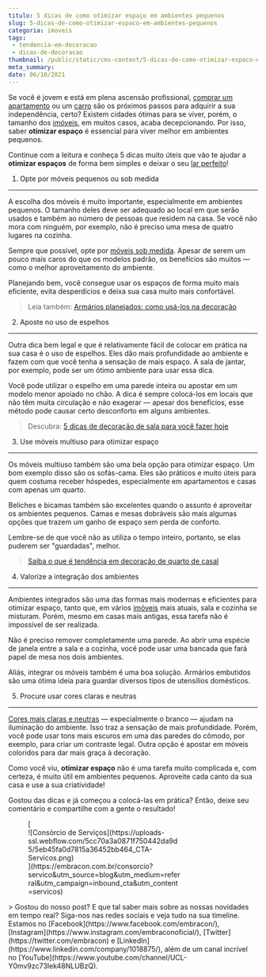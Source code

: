 ```yaml
---
titulo: 5 dicas de como otimizar espaço em ambientes pequenos
slug: 5-dicas-de-como-otimizar-espaco-em-ambientes-pequenos
categoria: imoveis
tags:
 - tendencia-em-decoracao
 - dicas-de-decoracao
thumbnail: /public/static/cms-content/5-dicas-de-como-otimizar-espaco-em-ambientes-pequenos.jpg
meta_summary: 
date: 06/10/2021
---
```

Se você é jovem e está em plena ascensão profissional, [comprar um apartamento](https://www.embracon.com.br/blog/como-comprar-um-apartamento) ou um [carro](https://www.embracon.com.br/blog/como-comprar-um-carro-com-r-100-00-por-semana) são os próximos passos para adquirir a sua independência, certo? Existem cidades ótimas para se viver, porém, o tamanho dos [imóveis](https://www.embracon.com.br/consorcio-de-imoveis), em muitos casos, acaba decepcionando. Por isso, saber **otimizar espaço** é essencial para viver melhor em ambientes pequenos.

Continue com a leitura e conheça 5 dicas muito úteis que vão te ajudar a **otimizar espaços** de forma bem simples e deixar o seu [lar perfeito](https://www.embracon.com.br/blog/hora-certa-comprar-imovel)!

1. Opte por móveis pequenos ou sob medida
-----------------------------------------

A escolha dos móveis é muito importante, especialmente em ambientes pequenos. O tamanho deles deve ser adequado ao local em que serão usados e também ao número de pessoas que residem na casa. Se você não mora com ninguém, por exemplo, não é preciso uma mesa de quatro lugares na cozinha.

Sempre que possível, opte por [móveis sob medida](https://www.embracon.com.br/blog/como-ter-uma-cozinha-funcional-em-casa). Apesar de serem um pouco mais caros do que os modelos padrão, os benefícios são muitos — como o melhor aproveitamento do ambiente.

Planejando bem, você consegue usar os espaços de forma muito mais eficiente, evita desperdícios e deixa sua casa muito mais confortável.

> Leia também: [Armários planejados: como usá-los na decoração](https://www.embracon.com.br/blog/armarios-planejados-como-usa-los-na-decoracao-e-quais-sao-as-vantagens)

2. Aposte no uso de espelhos
----------------------------

Outra dica bem legal e que é relativamente fácil de colocar em prática na sua casa é o uso de espelhos. Eles dão mais profundidade ao ambiente e fazem com que você tenha a sensação de mais espaço. A sala de jantar, por exemplo, pode ser um ótimo ambiente para usar essa dica.

Você pode utilizar o espelho em uma parede inteira ou apostar em um modelo menor apoiado no chão. A dica é sempre colocá-los em locais que não têm muita circulação e não exagerar — apesar dos benefícios, esse método pode causar certo desconforto em alguns ambientes.

> Descubra: [5 dicas de decoração de sala para você fazer hoje](https://www.embracon.com.br/blog/5-dicas-de-decoracao-de-sala-para-voce-fazer-hoje)

3. Use móveis multiuso para otimizar espaço
-------------------------------------------

Os móveis multiuso também são uma bela opção para otimizar espaço. Um bom exemplo disso são os sofás-cama. Eles são práticos e muito úteis para quem costuma receber hóspedes, especialmente em apartamentos e casas com apenas um quarto.

Beliches e bicamas também são excelentes quando o assunto é aproveitar os ambientes pequenos. Camas e mesas dobráveis são mais algumas opções que trazem um ganho de espaço sem perda de conforto.

Lembre-se de que você não as utiliza o tempo inteiro, portanto, se elas puderem ser "guardadas", melhor.

> [Saiba o que é tendência em decoração de quarto de casal](https://www.embracon.com.br/blog/saiba-o-que-e-tendencia-em-decoracao-de-quarto-de-casal)

4. Valorize a integração dos ambientes
--------------------------------------

Ambientes integrados são uma das formas mais modernas e eficientes para otimizar espaço, tanto que, em vários [imóveis](https://www.embracon.com.br/blog/como-funciona-consorcio-de-imoveis) mais atuais, sala e cozinha se misturam. Porém, mesmo em casas mais antigas, essa tarefa não é impossível de ser realizada.

Não é preciso remover completamente uma parede. Ao abrir uma espécie de janela entre a sala e a cozinha, você pode usar uma bancada que fará papel de mesa nos dois ambientes.

Aliás, integrar os móveis também é uma boa solução. Armários embutidos são uma ótima ideia para guardar diversos tipos de utensílios domésticos.

5. Procure usar cores claras e neutras
--------------------------------------

[Cores mais claras e neutras](https://www.embracon.com.br/blog/como-escolher-as-cores-de-tintas-para-os-ambientes-da-casa) — especialmente o branco — ajudam na iluminação do ambiente. Isso traz a sensação de mais profundidade. Porém, você pode usar tons mais escuros em uma das paredes do cômodo, por exemplo, para criar um contraste legal. Outra opção é apostar em móveis coloridos para dar mais graça à decoração.

Como você viu, **otimizar espaço** não é uma tarefa muito complicada e, com certeza, é muito útil em ambientes pequenos. Aproveite cada canto da sua casa e use a sua criatividade!

Gostou das dicas e já começou a colocá-las em prática? Então, deixe seu comentário e compartilhe com a gente o resultado!

<figure class="w-richtext-figure-type-image w-richtext-align-center" style="max-width:310px">[<div>![Consórcio de Serviços](https://uploads-ssl.webflow.com/5cc70a3a0871f750442da9d5/5eb45fa0d7815a36452bb464_CTA-Servicos.png)</div>](https://embracon.com.br/consorcio?servico&utm_source=blog&utm_medium=referral&utm_campaign=inbound_cta&utm_content=servicos)</figure>> Gostou do nosso post? E que tal saber mais sobre as nossas novidades em tempo real? Siga-nos nas redes sociais e veja tudo na sua timeline. Estamos no [Facebook](https://www.facebook.com/embracon/), [Instagram](https://www.instagram.com/embraconoficial/), [Twitter](https://twitter.com/embracon) e [LinkedIn](https://www.linkedin.com/company/1018875/), além de um canal incrível no [YouTube](https://www.youtube.com/channel/UCL-Y0mv9zc73Iek48NLUBzQ).
